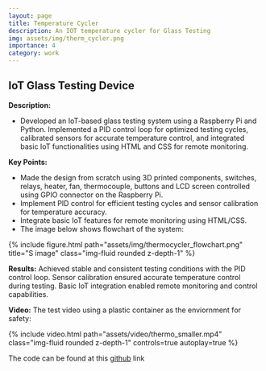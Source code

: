 ```yaml
---
layout: page
title: Temperature Cycler
description: An IOT temperature cycler for Glass Testing
img: assets/img/therm_cycler.png
importance: 4
category: work
---
```


## IoT Glass Testing Device

**Description:**
- Developed an IoT-based glass testing system using a Raspberry Pi and Python. Implemented a PID control loop for optimized testing cycles, calibrated sensors for accurate temperature control, and integrated basic IoT functionalities using HTML and CSS for remote monitoring.

**Key Points:**
- Made the design from scratch using 3D printed components, switches, relays, heater, fan, thermocouple, buttons and LCD screen controlled using GPIO connector on the Raspberry Pi. 
- Implement PID control for efficient testing cycles and sensor calibration for temperature accuracy.
- Integrate basic IoT features for remote monitoring using HTML/CSS.
- The image below shows flowchart of the system:

<div class="row">
    <div class="col-sm mt-3 mt-md-0">
        {% include figure.html path="assets/img/thermocycler_flowchart.png" title="S image" class="img-fluid rounded z-depth-1" %}
    </div>
</div>

**Results:**
Achieved stable and consistent testing conditions with the PID control loop. Sensor calibration ensured accurate temperature control during testing. Basic IoT integration enabled remote monitoring and control capabilities.

**Video:**
The test video using a plastic container as the enviornment for safety:

<div class="row">
    <div class="col-sm mt-3 mt-md-0">
        {% include video.html path="assets/video/thermo_smaller.mp4" class="img-fluid rounded z-depth-1" controls=true autoplay=true %}
    </div>
</div>

The code can be found at this [github](https://github.com/sdalal1/Pi_thermocycler) link 